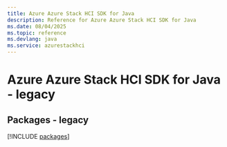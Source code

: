 ```yaml
---
title: Azure Azure Stack HCI SDK for Java
description: Reference for Azure Azure Stack HCI SDK for Java
ms.date: 08/04/2025
ms.topic: reference
ms.devlang: java
ms.service: azurestackhci
---
```

# Azure Azure Stack HCI SDK for Java - legacy
## Packages - legacy
[!INCLUDE [packages](azure-stack-hci-index.md)]